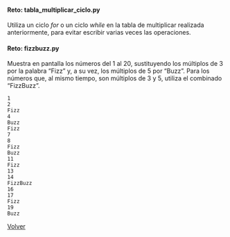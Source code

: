 #### Reto: tabla_multiplicar_ciclo.py

Utiliza un ciclo *for* o un ciclo *while* en la tabla de multiplicar realizada anteriormente, para evitar escribir varias veces las operaciones.

#### Reto: fizzbuzz.py

Muestra en pantalla los números del 1 al 20, sustituyendo los múltiplos de 3 por la palabra “Fizz” y, a su vez, los múltiplos de 5 por “Buzz”. Para los números que, al mismo tiempo, son múltiplos de 3 y 5, utiliza el combinado “FizzBuzz”.


```
1
2
Fizz
4
Buzz
Fizz
7
8
Fizz
Buzz
11
Fizz
13
14
FizzBuzz
16
17
Fizz
19
Buzz
```

[Volver](../readme.md)
